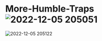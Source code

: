 # More-Humble-Traps![2022-12-05 205051](https://user-images.githubusercontent.com/32187988/205809770-ca1df49a-a4f1-451a-b8d5-8020bd6e81ff.png)
![2022-12-05 205122](https://user-images.githubusercontent.com/32187988/205809773-266adc3a-7300-4089-a316-06d9976ac2c8.png)
